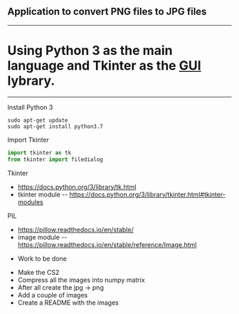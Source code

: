 ## Application to convert PNG files to JPG files
------
# Using Python 3 as the main language and Tkinter as the [GUI](https://en.wikipedia.org/wiki/Graphical_user_interface) lybrary.
------
Install Python 3
```
sudo apt-get update
sudo apt-get install python3.7
```

Import Tkinter
```python
import tkinter as tk
from tkinter import filedialog
```

Tkinter
* https://docs.python.org/3/library/tk.html
* tkinter module -- https://docs.python.org/3/library/tkinter.html#tkinter-modules

PIL
* https://pillow.readthedocs.io/en/stable/
* image module -- https://pillow.readthedocs.io/en/stable/reference/Image.html

- Work to be done
 * Make the CS2
 * Compress all the images into numpy matrix
 * After all create the jpg -> png
 * Add a couple of images 
 * Create a README with the images 

